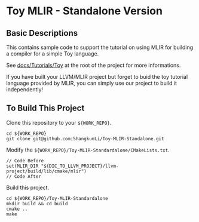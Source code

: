 # Toy MLIR - Standalone Version

## Basic Descriptions
This contains sample code to support the tutorial on using MLIR for
building a compiler for a simple Toy language.

See [docs/Tutorials/Toy](../../docs/Tutorials/Toy) at the root of
the project for more informations.

If you have built your LLVM/MLIR project but forget to buid the toy tutorial language provided by MLIR, you can simply use our project to build it independently!

## To Build This Project
Clone this repository to your `${WORK_REPO}`.
```
cd ${WORK_REPO}
git clone git@github.com:ShangkunLi/Toy-MLIR-Standalone.git
```

Modify the `${WORK_REPO}/Toy-MLIR-Standardalone/CMakeLists.txt`.
```
// Code Before
set(MLIR_DIR "${DIC_TO_LLVM_PROJECT}/llvm-project/build/lib/cmake/mlir")
// Code After
```

Build this project.
```
cd ${WORK_REPO}/Toy-MLIR-Standardalone
mkdir build && cd build
cmake ..
make
```